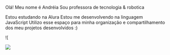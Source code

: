 Olá! Meu nome é Andréia
Sou professora de tecnologia & robotica

Estou estudando na Alura
Estou me desenvolvendo na linguagem JavaScript
Utilizo esse espaço para minha organização e compartilhamento dos meu projetos desenvolvidos :)



![

![](https://img.odcdn.com.br/wp-content/uploads/2022/11/sol.jpg)
